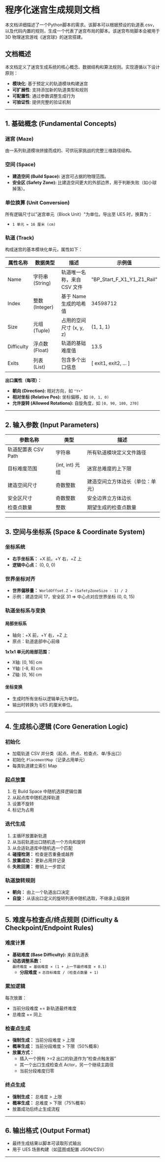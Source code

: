# 程序化迷宫生成规则文档

本文档详细描述了一个Python脚本的需求。该脚本可以根据预设的轨道表.csv，以及代码内置的规则，生成一个代表了迷宫布局的脚本。该迷宫布局脚本会被用于 3D 物理迷宫游戏《迷宫球》的迷宫搭建。

## 文档概述

本文档定义了迷宫生成系统的核心概念、数据结构和算法规则。实现遵循以下设计原则：

- **模块化**: 基于预定义的轨道模块构建迷宫
- **可扩展性**: 支持添加新的轨道类型和规则
- **可配置性**: 通过参数调整生成行为
- **可验证性**: 提供完整的验证机制

---

## 1. 基础概念 (Fundamental Concepts)

### 迷宫 (Maze)

由一系列轨道模块拼接而成的、可供玩家挑战的完整三维路径结构。

### 空间 (Space)

- **建造空间 (Build Space):** 迷宫可占据的物理范围。
- **安全区 (Safety Zone):** 比建造空间更大的外部边界，用于判断失败（如小球掉落）。

### 单位换算 (Unit Conversion)

所有逻辑尺寸以"迷宫单元（Block Unit）"为单位。导出至 UE5 时，换算为：

- `1 单元 = 16 厘米 (cm)`

### 轨道 (Track)

构成迷宫的基本模块化单元，属性如下：

| 属性名称      | 数据类型         | 描述                             | 示例值 |
|---------------|------------------|----------------------------------|--------|
| Name          | 字符串 (String)  | 轨道唯一名称，来自 CSV 文件       | "BP_Start_F_X1_Y1_Z1_Rail" |
| Index         | 整数 (Integer)   | 基于 Name 生成的哈希值           | 34598712 |
| Size          | 元组 (Tuple)     | 占用的空间尺寸 (x, y, z)         | (1, 1, 1) |
| Difficulty    | 浮点数 (Float)   | 轨道的基础难度值                 | 13.5 |
| Exits         | 列表 (List)      | 包含多个出口信息                  | [ exit1, exit2, ... ] |

**出口属性（每项）：**

- **朝向 (Direction):** 相对方向，如 `"Y+"`
- **相对坐标 (Relative Pos):** 坐标偏移，如 `(0, 1, 0)`
- **允许旋转 (Allowed Rotations):** 自旋角度，如 `[0, 90, 180, 270]`

---

## 2. 输入参数 (Input Parameters)

| 参数名称              | 类型             | 描述 |
|-----------------------|------------------|------|
| 轨道配置表 CSV Path   | 字符串           | 所有轨道模块定义文件路径 |
| 目标难度范围          | (int, int) 元组  | 迷宫总难度的上下限 |
| 建造空间尺寸          | 奇数整数         | 建造空间立方体边长（单位：单元） |
| 安全区尺寸            | 奇数整数         | 安全边界立方体边长 |
| 检查点数量            | 整数             | 期望生成的检查点数量 |

---

## 3. 空间与坐标系 (Space & Coordinate System)

### 坐标系统

- **右手坐标系：** +X 前，+Y 右，+Z 上
- **逻辑中心点：** (0, 0, 0)

### 世界坐标对齐

- **世界偏移量：** `WorldOffset.Z = (SafetyZoneSize - 1) / 2`
- 示例：建造空间 17，安全区 31 ⇒ 中心点对应世界坐标 (0, 0, 15)

### 轨道坐标系与变换

#### 局部坐标系

- 轴向：+X 前，+Y 右，+Z 上
- 原点：轨道底部中心前缘

**1x1x1 单元的局部范围：**

- X轴: [0, 16] cm
- Y轴: [-8, 8] cm
- Z轴: [0, 16] cm

#### 坐标变换

- 生成时所有坐标以逻辑单元为单位。
- 输出时转换为 UE5 的厘米单位。

---

## 4. 生成核心逻辑 (Core Generation Logic)

### 初始化

- 加载轨道 CSV 并分类（起点、终点、检查点、单/多出口）
- 初始化 `PlacementMap`（记录占用单元）
- 每类轨道建立索引 Map

### 起点放置

1. 在 Build Space 中随机选择逻辑位置
2. 从起点库中随机选择轨道
3. 设置不旋转
4. 标记为占用

### 迭代生成

1. 主循环放置新轨道
2. 从当前轨道出口随机选一个方向和旋转
3. 从合适轨道库中随机选一个匹配
4. **碰撞检测：** 检查是否重叠或越界
5. **放置成功：** 更新占用并记录
6. **失败回溯：** 撤销上一步尝试

### 轨道旋转规则

- **朝向：** 由上一个轨道出口决定
- **自旋：** 从该出口定义的旋转列表中随机选取，不继承上级旋转

---

## 5. 难度与检查点/终点规则 (Difficulty & Checkpoint/Endpoint Rules)

### 难度计算

- **基础难度 (Base Difficulty):** 来自轨道表
- **动态调整系数：**  
  `最终难度 = 基础难度 × (1 + 上一节最终难度 × 0.1)`
  - **分段难度** = `总目标难度 / (检查点数量 + 1)`

### 累加逻辑

每次放置：

- 当前分段难度 += 新轨道最终难度
- 总难度 += 同上

### 检查点生成

- **强制生成：** 当前分段难度 > 上限
- **概率生成：** 当前分段难度 > 下限（50%概率）
- **放置方式：**
  - 插入一个拥有 >=2 出口的轨道作为“检查点触发器”
  - 其一个出口生成检查点 Actor，另一个继续主路径
  - 当前分段难度归零

### 终点生成

- **强制生成：** 总难度 > 上限
- **概率生成：** 总难度 > 下限（75%概率）
- 放置成功后终止生成流程


---

## 6. 输出格式 (Output Format)

- 最终生成结果以脚本可读取形式输出
- 用于 UE5 场景构建（如蓝图或配置 JSON/CSV）

---
